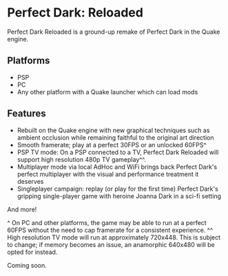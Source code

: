 # Perfect Dark: Reloaded

Perfect Dark Reloaded is a ground-up remake of Perfect Dark in the Quake engine.

## Platforms

- PSP
- PC
- Any other platform with a Quake launcher which can load mods

## Features

- Rebuilt on the Quake engine with new graphical techniques such as ambient occlusion while remaining faithful to the original art direction
- Smooth framerate; play at a perfect 30FPS or an unlocked 60FPS^
- PSP TV mode: On a PSP connected to a TV, Perfect Dark Reloaded will support high resolution 480p TV gameplay^^.
- Multiplayer mode via local AdHoc and WiFi brings back Perfect Dark's perfect multiplayer with the visual and performance treatment it deserves
- Singleplayer campaign: replay (or play for the first time) Perfect Dark's gripping single-player game with heroine Joanna Dark in a sci-fi setting

And more!

^ On PC and other platforms, the game may be able to run at a perfect 60FPS without the need to cap framerate for a consistent experience.
^^ High resolution TV mode will run at approximately 720x448. This is subject to change; if memory becomes an issue, an anamorphic 640x480 will be opted for instead.

Coming soon.
